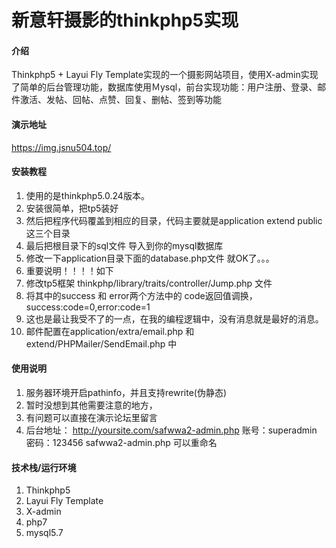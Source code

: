 # 新意轩摄影的thinkphp5实现

#### 介绍
Thinkphp5 + Layui Fly Template实现的一个摄影网站项目，使用X-admin实现了简单的后台管理功能，数据库使用Ｍysql，前台实现功能：用户注册、登录、邮件激活、发帖、回帖、点赞、回复、删帖、签到等功能



#### 演示地址
https://img.jsnu504.top/



#### 安装教程


1. 使用的是thinkphp5.0.24版本。  
2. 安装很简单，把tp5装好  
3. 然后把程序代码覆盖到相应的目录，代码主要就是application extend public 这三个目录  
4. 最后把根目录下的sql文件 导入到你的mysql数据库  
5. 修改一下application目录下面的database.php文件 就OK了。。。
6. 重要说明！！！！如下
7. 修改tp5框架 thinkphp/library/traits/controller/Jump.php 文件
8. 将其中的success 和 error两个方法中的 code返回值调换，success:code=0,error:code=1
9. 这也是最让我受不了的一点，在我的编程逻辑中，没有消息就是最好的消息。
10. 邮件配置在application/extra/email.php 和 extend/PHPMailer/SendEmail.php 中


#### 使用说明

1.  服务器环境开启pathinfo，并且支持rewrite(伪静态)
2.  暂时没想到其他需要注意的地方，
3.  有问题可以直接在演示论坛里留言
4.  后台地址：
      http://yoursite.com/safwwa2-admin.php
      账号：superadmin
      密码：123456
      safwwa2-admin.php 可以重命名
      
#### 技术栈/运行环境

1.  Thinkphp5
2.  Layui Fly Template
3.  X-admin
4.  php7
5.  mysql5.7



